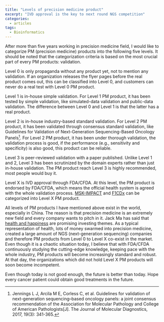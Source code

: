 ```yaml
---
title: "Levels of precision medicine product"
excerpt: "IVD approval is the key to next round NGS competition"
categories:
  - articles
tags:
  - Bioinformatics
---
```


After more than five years working in precision medicine field, I would like to categorize PM (precision medicine) products into the following five levels. It should be noted that the categorization criteria is based on the most crucial part of every PM products: validation.

Level 0 is only propaganda without any product yet, not to mention any validation. If an organization releases the flyer pages before the real product comes out, this can be classified into Level 0, and customers can never do a real test with Level 0 PM product.

Level 1 is in-house simple validation. For Level 1 PM product, it has been tested by simple validation, like simulated-data validation and public-data validation. The difference between Level 0 and Level 1 is that the latter has a real product. 

Level 2 is in-house industry-based standard validation. For Level 2 PM product, it has been validated through consensus standard validation, like Guidelines for Validation of Next-Generation Sequencing-Based Oncology Panels[^1]. For Level 2 PM product, it has been under thorough validation, the validation process is good, if the performance (e.g., sensitivity and specificity) is also good, this product can be reliable.

Level 3 is peer-reviewed validation with a paper published. Unlike Level 1 and 2, Level 3 has been scrutinized by the domain experts rather than just in-house validation. The PM product reach Level 3 is highly recommended, most people would buy it.

Level X is IVD approval through FDA/CFDA. At this level, the PM product is endorsed by FDA/CFDA, which means the official health system is agreed with the whole validation process. [MSK-IMPACT](https://www.accessdata.fda.gov/cdrh_docs/reviews/DEN170058.pdf) and [F1CDx](https://www.fda.gov/medicaldevices/productsandmedicalprocedures/deviceapprovalsandclearances/recently-approveddevices/ucm590331.htm) can be categorized into Level X PM product.

All levels of PM products I have mentioned above exist in the world, especially in China. The reason is that precision medicine is an extremely new field and every company wants to pitch in it. Jack Ma has said that [health and happiness](http://www.ejinsight.com/20151113-the-new-investment-theme-of-health-and-happiness/) are promising investing themes. As a typical representation of health, lots of money swarmed into precision medicine, created a large amount of NGS (next-generation sequencing) companies and therefore PM products from Level 0 to Level X co-exist in the market. Even though it is a chaotic situation today, I believe that with FDA/CFDA continuously studying the cutting-edge knowledge, keeping pace with the whole industry, PM products will become increasingly standard and robust. At that day, the organizations which did not hold Level X PM products will soon become incompetent. 

Even though today is not good enough, the future is better than today. Hope every cancer patient could obtain good treatments in the future.

[^1]: Jennings L J, Arcila M E, Corless C, et al. Guidelines for validation of next-generation sequencing–based oncology panels: a joint consensus recommendation of the Association for Molecular Pathology and College of American Pathologists[J]. The Journal of Molecular Diagnostics, 2017, 19(3): 341-365.



